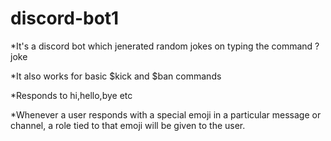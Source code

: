 # discord-bot1

*It's a discord bot which jenerated random jokes on typing the command ?joke

*It also works for basic $kick and $ban commands

*Responds to hi,hello,bye etc

*Whenever a user responds with a special emoji in a particular message or channel, a role tied to that emoji will be given to the user.
